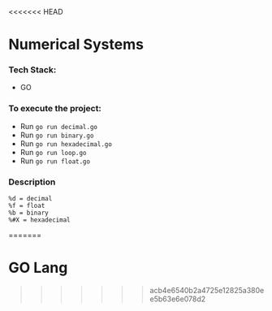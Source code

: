 <<<<<<< HEAD
# Numerical Systems

### Tech Stack:
+ GO

### To execute the project:
+ Run `go run decimal.go`
+ Run `go run binary.go`
+ Run `go run hexadecimal.go`
+ Run `go run loop.go`
+ Run `go run float.go`

### Description

```
%d = decimal
%f = float
%b = binary
%#X = hexadecimal
```
=======
# GO Lang
>>>>>>> acb4e6540b2a4725e12825a380ee5b63e6e078d2

